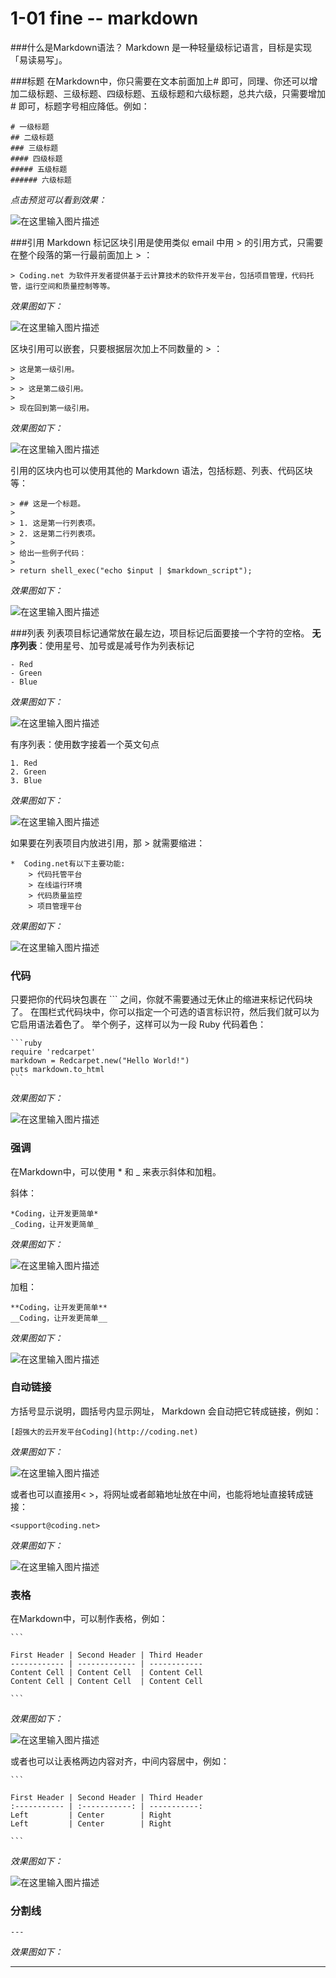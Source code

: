 # 1-01 fine -- markdown
###什么是Markdown语法？
Markdown 是一种轻量级标记语言，目标是实现「易读易写」。


###标题
在Markdown中，你只需要在文本前面加上# 即可，同理、你还可以增加二级标题、三级标题、四级标题、五级标题和六级标题，总共六级，只需要增加# 即可，标题字号相应降低。例如：

    # 一级标题
    ## 二级标题
    ### 三级标题
    #### 四级标题
    ##### 五级标题
    ###### 六级标题

*点击预览可以看到效果：*

![在这里输入图片描述][1]

###引用
Markdown 标记区块引用是使用类似 email 中用 > 的引用方式，只需要在整个段落的第一行最前面加上 > ：

    > Coding.net 为软件开发者提供基于云计算技术的软件开发平台，包括项目管理，代码托管，运行空间和质量控制等等。

*效果图如下：*

![在这里输入图片描述][2]

区块引用可以嵌套，只要根据层次加上不同数量的 > ：

    > 这是第一级引用。
    >
    > > 这是第二级引用。
    >
    > 现在回到第一级引用。

*效果图如下：*

![在这里输入图片描述][3]

引用的区块内也可以使用其他的 Markdown 语法，包括标题、列表、代码区块等：

    > ## 这是一个标题。
    >
    > 1. 这是第一行列表项。
    > 2. 这是第二行列表项。
    >
    > 给出一些例子代码：
    >
    > return shell_exec("echo $input | $markdown_script");

*效果图如下：*

![在这里输入图片描述][4]


###列表
列表项目标记通常放在最左边，项目标记后面要接一个字符的空格。
**无序列表**：使用星号、加号或是减号作为列表标记

    - Red
    - Green
    - Blue

*效果图如下：*

![在这里输入图片描述][5]


有序列表：使用数字接着一个英文句点

    1. Red
    2. Green
    3. Blue


*效果图如下：*

![在这里输入图片描述][6]

如果要在列表项目内放进引用，那 > 就需要缩进：

    *  Coding.net有以下主要功能:
        > 代码托管平台
        > 在线运行环境
        > 代码质量监控
        > 项目管理平台

*效果图如下：*

![在这里输入图片描述][7]


### 代码

只要把你的代码块包裹在 ``` 之间，你就不需要通过无休止的缩进来标记代码块了。
在围栏式代码块中，你可以指定一个可选的语言标识符，然后我们就可以为它启用语法着色了。
举个例子，这样可以为一段 Ruby 代码着色：

    ```ruby
    require 'redcarpet'
    markdown = Redcarpet.new("Hello World!")
    puts markdown.to_html
    ```

*效果图如下：*

![在这里输入图片描述][8]


### 强调

在Markdown中，可以使用 * 和 _ 来表示斜体和加粗。

斜体：

    *Coding，让开发更简单*
    _Coding，让开发更简单_

*效果图如下：*

![在这里输入图片描述][9]

加粗：

    **Coding，让开发更简单**
    __Coding，让开发更简单__

*效果图如下：*

![在这里输入图片描述][10]



### 自动链接
方括号显示说明，圆括号内显示网址， Markdown 会自动把它转成链接，例如：

    [超强大的云开发平台Coding](http://coding.net)

*效果图如下：*

![在这里输入图片描述][11]

或者也可以直接用< >，将网址或者邮箱地址放在中间，也能将地址直接转成链接：

    <support@coding.net>

*效果图如下：*

![在这里输入图片描述][12]



### 表格
在Markdown中，可以制作表格，例如：

    ```

    First Header | Second Header | Third Header
    ------------ | ------------- | ------------
    Content Cell | Content Cell  | Content Cell
    Content Cell | Content Cell  | Content Cell

    ```

*效果图如下：*

![在这里输入图片描述][13]

或者也可以让表格两边内容对齐，中间内容居中，例如：

    ```

    First Header | Second Header | Third Header
    :----------- | :-----------: | -----------:
    Left         | Center        | Right
    Left         | Center        | Right

    ```

*效果图如下：*

![在这里输入图片描述][14]



  [1]: /pic/2015-01/1.png
  [2]: /pic/2015-01/2.png
  [3]: /pic/2015-01/3.png
  [4]: /pic/2015-01/4.png
  [5]: /pic/2015-01/5.png
  [6]: /pic/2015-01/6.png
  [7]: /pic/2015-01/7.png
  [8]: /pic/2015-01/8.png
  [9]: /pic/2015-01/9.png
  [10]: /pic/2015-01/10.png
  [11]: /pic/2015-01/11.png
  [12]: /pic/2015-01/12.png
  [13]: /pic/2015-01/13.jpg
  [14]: /pic/2015-01/14.jpg


### 分割线

```
---
```

*效果图如下：*

---
